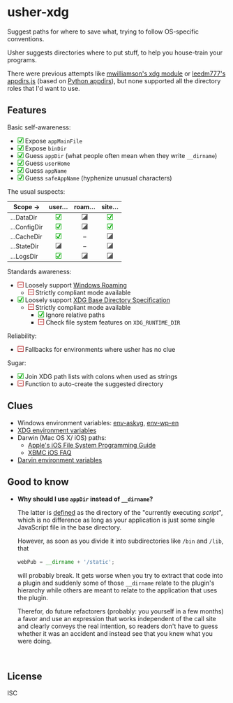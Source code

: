 ﻿
<!--#echo json="package.json" key="name" underline="=" -->
usher-xdg
=========
<!--/#echo -->

<!--#echo json="package.json" key="description" -->
Suggest paths for where to save what, trying to follow OS-specific
conventions.
<!--/#echo -->


Usher suggests directories where to put stuff,
to help you house-train your programs.

There were previous attempts like [mwilliamson's xdg module][npm-xdg] or
[leedm777's appdirs.js][appdirs-js] (based on [Python appdirs][appdirs-py]),
but none supported all the directory roles that I'd want to use.


Features
--------

Basic self-awareness:
* ![☑][ck-hz] Expose `appMainFile`
* ![☑][ck-hz] Expose `binDir`
* ![☑][ck-hz] Guess `appDir` (what people often mean when they write `__dirname`)
* ![☑][ck-hz] Guess `userHome`
* ![☑][ck-hz] Guess `appName`
* ![☑][ck-hz] Guess `safeAppName` (hyphenize unusual characters)

The usual suspects:

| Scope →     | user…       | roam…       | site…       |
| ----------- |:-----------:|:-----------:|:-----------:|
| …DataDir    | ![☑][ck-hz] | ![◪][ck-pt] | ![☑][ck-hz] |
| …ConfigDir  | ![☑][ck-hz] | ![◪][ck-pt] | ![☑][ck-hz] |
| …CacheDir   | ![☑][ck-hz] | –           | ![◪][ck-pt] |
| …StateDir   | ![◪][ck-pt] | –           | ![◪][ck-pt] |
| …LogsDir    | ![☑][ck-hz] | ![◪][ck-pt] | ![◪][ck-pt] |

Standards awareness:
* ![☐][ck-no] Loosely support [Windows Roaming][win-roam]
  * ![☐][ck-no] Strictly compliant mode available
* ![☑][ck-hz] Loosely support [XDG Base Directory Specification][xdg-dirs]
  * ![☐][ck-no] Strictly compliant mode available
    * ![☑][ck-hz] Ignore relative paths
    * ![☐][ck-no] Check file system features on `XDG_RUNTIME_DIR`

Reliability:
* ![☐][ck-no] Fallbacks for environments where usher has no clue

Sugar:
* ![☑][ck-hz] Join XDG path lists with colons when used as strings
* ![☐][ck-no] Function to auto-create the suggested directory


Clues
-----
* Windows environment variables: [env-askvg], [env-wp-en]
* [XDG environment variables][xdg-dirs]
* Darwin (Mac OS X/ iOS) paths:
  * [Apple's iOS File System Programming Guide][apple-paths-guide]
  * [XBMC iOS FAQ](http://wiki.xbmc.org/index.php?title=IOS_FAQ)
* [Darvin environment variables][env-macobs]


Good to know
------------

* __Why should I use `appDir` instead of `__dirname`?__

  The latter is [defined][nodeapi-dirname] as the directory of the "currently
  executing _script_", which is no difference as long as your application is
  just some single JavaScript file in the base directory.

  However, as soon as you divide it into subdirectories like `/bin` and `/lib`,
  that
  ```javascript
  webPub = __dirname + '/static';
  ```
  will probably break.
  It gets worse when you try to extract that code into a plugin and suddenly
  some of those `__dirname` relate to the plugin's hierarchy while others are
  meant to relate to the application that uses the plugin.

  Therefor, do future refactorers (probably: you yourself in a few months)
  a favor and use an expression that works independent of the call site and
  clearly conveys the real intention, so readers don't have to guess whether
  it was an accident and instead see that you knew what you were doing.




<!--#toc stop="scan" -->



&nbsp;

  [xdg-dirs]: http://standards.freedesktop.org/basedir-spec/basedir-spec-latest.html
  [win-roam]: http://technet.microsoft.com/en-us/library/cc766489%28WS.10%29.aspx
  [env-askvg]: http://www.askvg.com/list-of-environment-variables-in-windows-xp-vista-and-7/
  [env-wp-en]: http://en.wikipedia.org/wiki/Environment_variable
  [env-macobs]: http://www.macobserver.com/tips/macosxcl101/2002/20020712.shtml
  [npm-xdg]: https://www.npmjs.org/package/xdg
  [appdirs-js]: https://github.com/building5/appdirsjs
  [appdirs-py]: https://pypi.python.org/pypi/appdirs
  [nodeapi-dirname]: http://nodejs.org/api/globals.html#globals_dirname
  [apple-paths-guide]: https://developer.apple.com/library/ios/documentation/FileManagement/Conceptual/FileSystemProgrammingGuide/FileSystemOverview/FileSystemOverview.html
  [ck-hz]: https://raw.githubusercontent.com/mk-pmb/misc/master/gfm-util/img/checkmark-has.gif# "☑"
  [ck-up]: https://raw.githubusercontent.com/mk-pmb/misc/master/gfm-util/img/checkmark-up.gif# "⟎"
  [ck-pt]: https://raw.githubusercontent.com/mk-pmb/misc/master/gfm-util/img/checkmark-partial.gif# "◪"
  [ck-no]: https://raw.githubusercontent.com/mk-pmb/misc/master/gfm-util/img/checkmark-minus.gif# "☐"

License
-------
<!--#echo json="package.json" key=".license" -->
ISC
<!--/#echo -->
